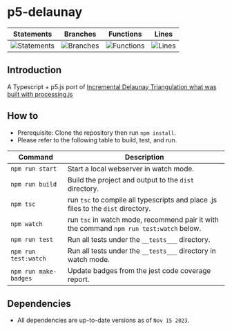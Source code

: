 # p5-delaunay

| Statements                  | Branches                | Functions                 | Lines             |
| --------------------------- | ----------------------- | ------------------------- | ----------------- |
| ![Statements](https://img.shields.io/badge/statements-98.76%25-brightgreen.svg?style=flat) | ![Branches](https://img.shields.io/badge/branches-91.66%25-brightgreen.svg?style=flat) | ![Functions](https://img.shields.io/badge/functions-100%25-brightgreen.svg?style=flat) | ![Lines](https://img.shields.io/badge/lines-98.73%25-brightgreen.svg?style=flat) |

## Introduction
A Typescript + p5.js port of [Incremental Delaunay Triangulation what was built with processing.js](https://github.com/whyi/Delaunay)

## How to
* Prerequisite: Clone the repository then run ```npm install```.
* Please refer to the following table to build, test, and run.

| Command                   | Description                                                                                     |
| ------------------------- | ----------------------------------------------------------------------------------------------- |
| ```npm run start```       | Start a local webserver in watch mode.                                                          |
| ```npm run build```       | Build the project and output to the ```dist``` directory.                                       |
| ```npm tsc```             | run ```tsc``` to compile all typescripts and place .js files to the ```dist``` directory.       |
| ```npm watch```           | run ```tsc``` in watch mode, recommend pair it with the command ```npm run test:watch``` below. |
| ```npm run test```        | Run all tests under the ```__tests___``` directory.                                             |
| ```npm run test:watch```  | Run all tests under the ```__tests___``` directory in watch mode.                               |
| ```npm run make-badges``` | Update badges from the jest code coverage report.                                               |

## Dependencies
* All dependencies are up-to-date versions as of ```Nov 15 2023```.
